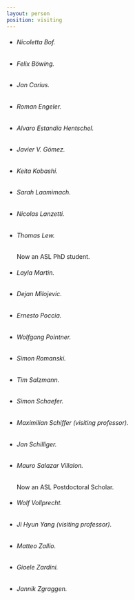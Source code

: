 ```yaml
---
layout: person
position: visiting
---
```


<ul class="visiting-list">
<li><h6 class="visiting-name">Nicoletta Bof.</h6> </li>
<li><h6 class="visiting-name">Felix Böwing.</h6> </li>
<li><h6 class="visiting-name">Jan Carius.</h6> </li>
<li><h6 class="visiting-name">Roman Engeler.</h6> </li>
<li><h6 class="visiting-name">Alvaro Estandia Hentschel.</h6> </li>
<li><h6 class="visiting-name">Javier V. Gómez.</h6> </li>
<li><h6 class="visiting-name">Keita Kobashi.</h6> </li>
<li><h6 class="visiting-name">Sarah Laamimach.</h6> </li>
<li><h6 class="visiting-name">Nicolas Lanzetti.</h6> </li>
<li><h6 class="visiting-name">Thomas Lew.</h6> <p class="visiting-excerpt">Now an ASL PhD student.</p> </li>
<li><h6 class="visiting-name">Layla Martin.</h6> </li>
<li><h6 class="visiting-name">Dejan Milojevic.</h6> </li>
<li><h6 class="visiting-name">Ernesto Poccia.</h6> </li>
<li><h6 class="visiting-name">Wolfgang Pointner.</h6> </li>
<li><h6 class="visiting-name">Simon Romanski.</h6> </li>
<li><h6 class="visiting-name">Tim Salzmann.</h6> </li>
<li><h6 class="visiting-name">Simon Schaefer.</h6> </li>
<li><h6 class="visiting-name">Maximilian Schiffer (visiting professor).</h6> </li>
<li><h6 class="visiting-name">Jan Schilliger.</h6> </li>
<li><h6 class="visiting-name">Mauro Salazar Villalon.</h6> <p class="visiting-excerpt">Now an ASL Postdoctoral Scholar.</p> </li>
<li><h6 class="visiting-name">Wolf Vollprecht.</h6> </li>
<li><h6 class="visiting-name">Ji Hyun Yang (visiting professor).</h6> </li>
<li><h6 class="visiting-name">Matteo Zallio.</h6> </li>
<li><h6 class="visiting-name">Gioele Zardini.</h6> </li>
<li><h6 class="visiting-name">Jannik Zgraggen.</h6> </li>
</ul>
